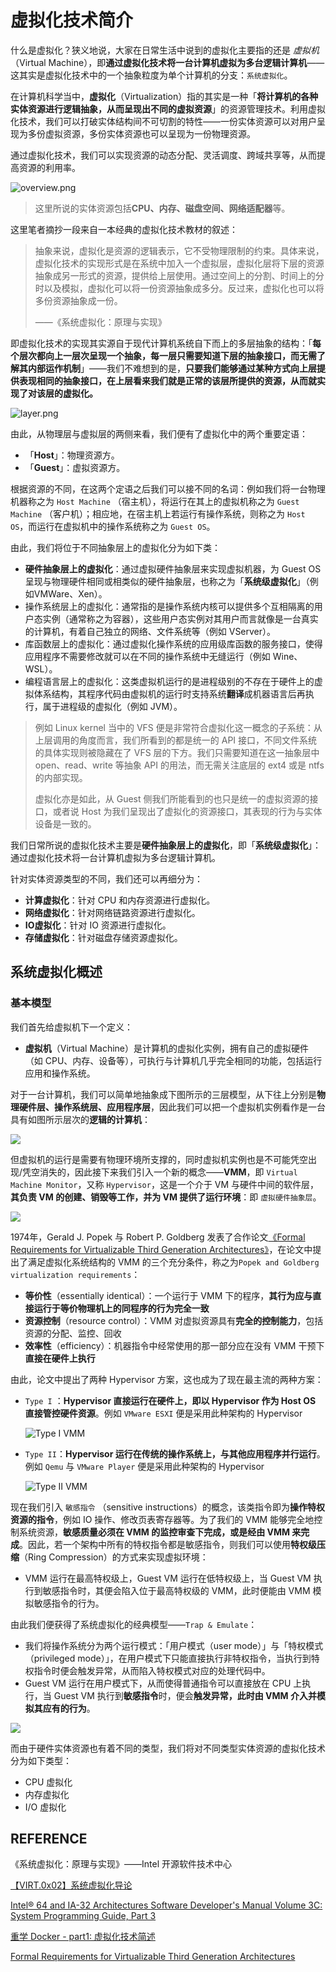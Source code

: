 # 虚拟化技术简介

什么是虚拟化？狭义地说，大家在日常生活中说到的虚拟化主要指的还是 _虚拟机_ （Virtual Machine），即**通过虚拟化技术将一台计算机虚拟为多台逻辑计算机**——这其实是虚拟化技术中的一个抽象粒度为单个计算机的分支：`系统虚拟化`。

在计算机科学当中，**虚拟化**（Virtualization）指的其实是一种「**将计算机的各种实体资源进行逻辑抽象，从而呈现出不同的虚拟资源**」的资源管理技术。利用虚拟化技术，我们可以打破实体结构间不可切割的特性——一份实体资源可以对用户呈现为多份虚拟资源，多份实体资源也可以呈现为一份物理资源。

通过虚拟化技术，我们可以实现资源的动态分配、灵活调度、跨域共享等，从而提高资源的利用率。

![overview.png](./figure/overview.png)

> 这里所说的实体资源包括**CPU、内存、磁盘空间、网络适配器**等。

这里笔者摘抄一段来自一本经典的虚拟化技术教材的叙述：

> 抽象来说，虚拟化是资源的逻辑表示，它不受物理限制的约束。具体来说，虚拟化技术的实现形式是在系统中加入一个虚拟层，虚拟化层将下层的资源抽象成另一形式的资源，提供给上层使用。通过空间上的分割、时间上的分时以及模拟，虚拟化可以将一份资源抽象成多分。反过来，虚拟化也可以将多份资源抽象成一份。
>
> ——《系统虚拟化：原理与实现》

即虚拟化技术的实现其实源自于现代计算机系统自下而上的多层抽象的结构：「**每个层次都向上一层次呈现一个抽象，每一层只需要知道下层的抽象接口，而无需了解其内部运作机制**」——我们不难想到的是，**只要我们能够通过某种方式向上层提供表现相同的抽象接口，在上层看来我们就是正常的该层所提供的资源，从而就实现了对该层的虚拟化。**

![layer.png](./figure/layer.png)

由此，从物理层与虚拟层的两侧来看，我们便有了虚拟化中的两个重要定语：

- 「**Host**」：物理资源方。
- 「**Guest**」：虚拟资源方。

根据资源的不同，在这两个定语之后我们可以接不同的名词：例如我们将一台物理机器称之为 `Host Machine` （宿主机），将运行在其上的虚拟机称之为 `Guest Machine` （客户机）；相应地，在宿主机上若运行有操作系统，则称之为 `Host OS`，而运行在虚拟机中的操作系统称之为 `Guest OS`。

由此，我们将位于不同抽象层上的虚拟化分为如下类：

- **硬件抽象层上的虚拟化**：通过虚拟硬件抽象层来实现虚拟机器，为 Guest OS 呈现与物理硬件相同或相类似的硬件抽象层，也称之为「**系统级虚拟化**」（例如VMWare、Xen）。
- 操作系统层上的虚拟化：通常指的是操作系统内核可以提供多个互相隔离的用户态实例（通常称之为容器），这些用户态实例对其用户而言就像是一台真实的计算机，有着自己独立的网络、文件系统等（例如 VServer）。
- 库函数层上的虚拟化：通过虚拟化操作系统的应用级库函数的服务接口，使得应用程序不需要修改就可以在不同的操作系统中无缝运行（例如 Wine、WSL）。
- 编程语言层上的虚拟化：这类虚拟机运行的是进程级别的不存在于硬件上的虚拟体系结构，其程序代码由虚拟机的运行时支持系统**翻译**成机器语言后再执行，属于进程级的虚拟化（例如 JVM）。

> 例如 Linux kernel 当中的 VFS 便是非常符合虚拟化这一概念的子系统：从上层调用的角度而言，我们所看到的都是统一的 API 接口，不同文件系统的具体实现则被隐藏在了 VFS 层的下方。我们只需要知道在这一抽象层中 open、read、write 等抽象 API 的用法，而无需关注底层的 ext4 或是 ntfs 的内部实现。
>
> 虚拟化亦是如此，从 Guest 侧我们所能看到的也只是统一的虚拟资源的接口，或者说 Host 为我们呈现出了虚拟化的资源接口，其表现的行为与实体设备是一致的。

我们日常所说的虚拟化技术主要是**硬件抽象层上的虚拟化**，即「**系统级虚拟化**」：通过虚拟化技术将一台计算机虚拟为多台逻辑计算机。

针对实体资源类型的不同，我们还可以再细分为：

- **计算虚拟化**：针对 CPU 和内存资源进行虚拟化。
- **网络虚拟化**：针对网络链路资源进行虚拟化。
- **IO虚拟化**：针对 IO 资源进行虚拟化。
- **存储虚拟化**：针对磁盘存储资源虚拟化。

## 系统虚拟化概述

### 基本模型

我们首先给虚拟机下一个定义：

- **虚拟机**（Virtual Machine）是计算机的虚拟化实例，拥有自己的虚拟硬件（如 CPU、内存、设备等），可执行与计算机几乎完全相同的功能，包括运行应用和操作系统。

对于一台计算机，我们可以简单地抽象成下图所示的三层模型，从下往上分别是**物理硬件层、操作系统层、应用程序层**，因此我们可以把一个虚拟机实例看作是一台具有如图所示层次的**逻辑的计算机**：

![](./figure/computer.png)

但虚拟机的运行是需要有物理环境所支撑的，同时虚拟机实例也是不可能凭空出现/凭空消失的，因此接下来我们引入一个新的概念——**VMM**，即 `Virtual Machine Monitor`，又称 `Hypervisor`，这是一个介于 VM 与硬件中间的软件层，**其负责 VM 的创建、销毁等工作，并为 VM 提供了运行环境**：即 `虚拟硬件抽象层`。

![](./figure/virt-hardware-layer.png)

1974年，Gerald J. Popek 与 Robert P. Goldberg 发表了合作论文[《Formal Requirements for Virtualizable Third Generation Architectures》](https://dl.acm.org/doi/pdf/10.1145/361011.361073)，在论文中提出了满足虚拟化系统结构的 VMM 的三个充分条件，称之为`Popek and Goldberg virtualization requirements`：

- **等价性**（essentially identical）：一个运行于 VMM 下的程序，**其行为应与直接运行于等价物理机上的同程序的行为完全一致**
- **资源控制**（resource control）：VMM 对虚拟资源具有**完全的控制能力**，包括资源的分配、监控、回收
- **效率性**（efficiency）：机器指令中经常使用的那一部分应在没有 VMM 干预下**直接在硬件上执行**

由此，论文中提出了两种 Hypervisor 方案，这也成为了现在最主流的两种方案：

- `Type I` ：**Hypervisor 直接运行在硬件上，即以 Hypervisor 作为 Host OS 直接管控硬件资源**。例如 `VMware ESXI` 便是采用此种架构的 Hypervisor

  ![Type I VMM](./figure/type-i-vmm.png)

- `Type II`：**Hypervisor 运行在传统的操作系统上，与其他应用程序并行运行**。例如 `Qemu` 与 `VMware Player` 便是采用此种架构的 Hypervisor

  ![Type II VMM](./figure/type-ii-vmm.png)

现在我们引入 `敏感指令` （sensitive instructions）的概念，该类指令即为**操作特权资源的指令**，例如 IO 操作、修改页表寄存器等。为了我们的 VMM 能够完全地控制系统资源，**敏感质量必须在 VMM 的监控审查下完成，或是经由 VMM 来完成**。因此，若一个架构中所有的特权指令都是敏感指令，则我们可以使用**特权级压缩**（Ring Compression）的方式来实现虚拟环境：

- VMM 运行在最高特权级上，Guest VM 运行在低特权级上，当 Guest VM 执行到敏感指令时，其便会陷入位于最高特权级的 VMM，此时便能由 VMM 模拟敏感指令的行为。

由此我们便获得了系统虚拟化的经典模型——`Trap & Emulate`：

- 我们将操作系统分为两个运行模式：「用户模式（user mode）」与「特权模式（privileged mode）」，在用户模式下只能直接执行非特权指令，当执行到特权指令时便会触发异常，从而陷入特权模式对应的处理代码中。
- Guest VM 运行在用户模式下，从而使得普通指令可以直接放在 CPU 上执行，当 Guest VM 执行到**敏感指令**时，便会**触发异常，此时由 VMM 介入并模拟其应有的行为**。

![](./figure/trap-emulate.png)

而由于硬件实体资源也有着不同的类型，我们将对不同类型实体资源的虚拟化技术分为如下类型：

- CPU 虚拟化
- 内存虚拟化
- I/O 虚拟化

## REFERENCE

《系统虚拟化：原理与实现》——Intel 开源软件技术中心

[【VIRT.0x02】系统虚拟化导论](https://arttnba3.cn/2022/08/29/VURTUALIZATION-0X02-BASIC_KNOWLEDGE/)

[Intel® 64 and IA-32 Architectures Software Developer's Manual Volume 3C: System Programming Guide, Part 3](https://cdrdv2.intel.com/v1/dl/getContent/671506)

[重学 Docker - part1: 虚拟化技术简述](https://zhuanlan.zhihu.com/p/363922044)

[Formal Requirements for Virtualizable Third Generation Architectures](https://dl.acm.org/doi/pdf/10.1145/361011.361073)
